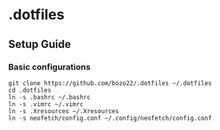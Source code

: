 # .dotfiles

## Setup Guide

### Basic configurations
```
git clone https://github.com/bozo22/.dotfiles ~/.dotfiles
cd .dotfiles
ln -s .bashrc ~/.bashrc
ln -s .vimrc ~/.vimrc
ln -s .Xresources ~/.Xresources
ln -s neofetch/config.conf ~/.config/neofetch/config.conf
```
